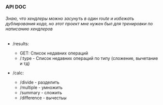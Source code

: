 ### API DOC

###### Знаю, что хендлеры можно засунуть в один route и избежать дублирования кода, но этот проект мне нужен был для тренировки по написанию хендлеров

- /results:
    - GET: Список недавних операций
    - /:type - Список недавних операций по типу (сложение, вычетание и тд)

- /calc:
    - /divide - разделить
    - /multiple - умножить
    - /summary - сложить
    - /difference - вычестьы